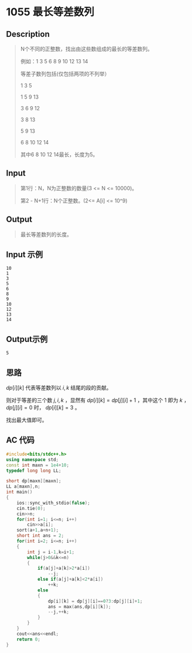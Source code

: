# 1055 最长等差数列

## **Description**

> N个不同的正整数，找出由这些数组成的最长的等差数列。
>
> 例如：1 3 5 6 8 9 10 12 13 14
>
> 等差子数列包括(仅包括两项的不列举）
>
> 1 3 5
>
> 1 5 9 13
>
> 3 6 9 12
>
> 3 8 13
>
> 5 9 13
>
> 6 8 10 12 14
>
> 其中6 8 10 12 14最长，长度为5。



## **Input**

> 第1行：N，N为正整数的数量(3 <= N <= 10000)。
>
> 第2 - N+1行：N个正整数。(2<= A[i] <= 10^9)



## **Output**

> 最长等差数列的长度。



## **Input 示例**

    10
    1
    3
    5
    6
    8
    9
    10
    12
    13
    14



## **Output示例**

    5



## **思路**

$dp[i][k]$ 代表等差数列以 $i,k$ 结尾的段的贡献。

则对于等差的三个数 $j,i,k$ ，显然有 $dp[i][k]=dp[j][i]+1$ ，其中这个 $1$ 即为 $k$ ， $dp[j][i]=0$ 时， $dp[i][k]=3$ 。

找出最大值即可。



## **AC 代码**

```cpp
#include<bits/stdc++.h>
using namespace std;
const int maxn = 1e4+10;
typedef long long LL;

short dp[maxn][maxn];
LL a[maxn],n;
int main()
{
    ios::sync_with_stdio(false);
    cin.tie(0);
    cin>>n;
    for(int i=1; i<=n; i++)
        cin>>a[i];
    sort(a+1,a+n+1);
    short int ans = 2;
    for(int i=2; i<=n; i++)
    {
        int j = i-1,k=i+1;
        while(j>0&&k<=n)
        {
            if(a[j]+a[k]>2*a[i])
                --j;
            else if(a[j]+a[k]<2*a[i])
                ++k;
            else
            {
                dp[i][k] = dp[j][i]==0?3:dp[j][i]+1;
                ans = max(ans,dp[i][k]);
                --j,++k;
            }
        }
    }
    cout<<ans<<endl;
    return 0;
}
```

